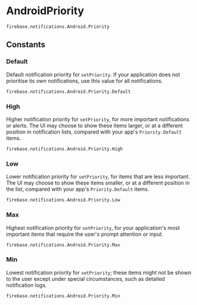 # AndroidPriority

```
firebase.notifications.Android.Priority
```

## Constants

### Default

Default notification priority for `setPriority`. If your application does not prioritise its own notifications, use this value for all notifications.

```
firebase.notifications.Android.Priority.Default
```

### High

Higher notification priority for `setPriority`, for more important notifications or alerts. The UI may choose to show these items larger, or at a different position in notification lists, compared with your app's `Priority.Default` items.

```
firebase.notifications.Android.Priority.High
```

### Low

Lower notification priority for `setPriority`, for items that are less important. The UI may choose to show these items smaller, or at a different position in the list, compared with your app's `Priority.Default` items.
    
```
firebase.notifications.Android.Priority.Low
```

### Max

Highest notification priority for `setPriority`, for your application's most important items that require the user's prompt attention or input.
    
```
firebase.notifications.Android.Priority.Max
```

### Min

Lowest notification priority for `setPriority`; these items might not be shown to the user except under special circumstances, such as detailed notification logs.
    
```
firebase.notifications.Android.Priority.Min
```